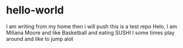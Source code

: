 # hello-world
  I am writing from my home then i will push
this is a test repo
Helo, I am Miliana Moore and like Basketball and eating SUSHI
I some times play around and like to jump alot

